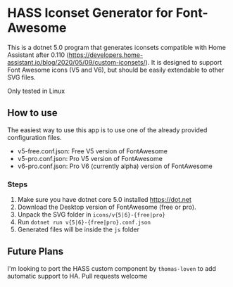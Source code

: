 # HASS Iconset Generator for Font-Awesome

This is a dotnet 5.0 program that generates iconsets compatible with Home Assistant after 0.110 (https://developers.home-assistant.io/blog/2020/05/09/custom-iconsets/). It is designed to support Font Awesome icons (V5 and V6), but should be easily extendable to other SVG files.

Only tested in Linux

## How to use
The easiest way to use this app is to use one of the already provided configuration files.
- v5-free.conf.json: Free V5 version of FontAwesome
- v5-pro.conf.json: Pro V5 version of FontAwesome
- v6-pro.conf.json: Pro V6 (currently alpha) version of FontAwesome

### Steps
1. Make sure you have dotnet core 5.0 installed https://dot.net
2. Download the Desktop version of FontAwesome (free or pro).
3. Unpack the SVG folder in `icons/v{5|6}-{free|pro}`
4. Run `dotnet run v{5|6}-{free|pro}.conf.json`
5. Generated files will be inside the `js` folder

## Future Plans
I'm looking to port the HASS custom component by `thomas-loven` to add automatic support to HA. Pull requests welcome